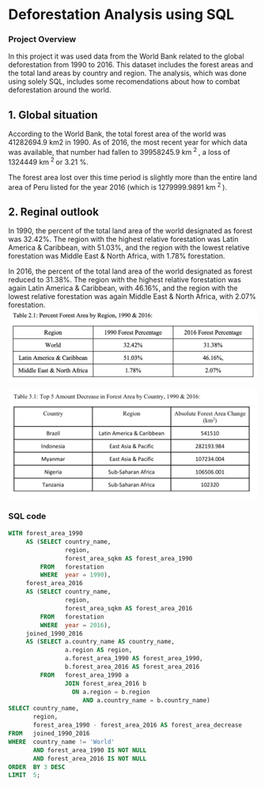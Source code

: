 # Deforestation Analysis using SQL

### Project Overview  
In this project it was used data from the World Bank related to the global deforestation from 1990 to 2016. This dataset includes the forest areas and the total land areas by country and region. The analysis, which was done using solely SQL, includes some recomendations about how to combat deforestation around the world. 

## 1. Global situation
According to the World Bank, the total forest area of the world was 41282694.9 km2 in 1990. As of 2016, the most recent year for which data was available, that number had fallen to 39958245.9 km<sup> 2 </sup> , a loss of 1324449 km<sup> 2 </sup> or 3.21 %.

The forest area lost over this time period is slightly more than the entire land area of Peru listed for the year 2016 (which is 1279999.9891 km<sup> 2 </sup>).

## 2. Reginal outlook
In 1990, the percent of the total land area of the world designated as forest was 32.42%. The region with the highest relative forestation was Latin America & Caribbean, with 51.03%, and the region with the lowest relative forestation was Middle East & North Africa, with 1.78% forestation.

In 2016, the percent of the total land area of the world designated as forest reduced to 31.38%. The region with the highest relative forestation was again Latin America & Caribbean, with 46.16%, and the region with the lowest relative forestation was again Middle East & North Africa, with 2.07% forestation.
<img src="https://github.com/jorgeUnas/Deforestation_Analysis_SQL/blob/main/Regional%20outlook.png" alt="Forest area by country"> 



<img src="https://github.com/jorgeUnas/Deforestation_Analysis_SQL/blob/main/Table%201.png" alt="Forest area by country"> 

### SQL code 

``` sql
WITH forest_area_1990
     AS (SELECT country_name,
                region,
                forest_area_sqkm AS forest_area_1990
         FROM   forestation
         WHERE  year = 1990),
     forest_area_2016
     AS (SELECT country_name,
                region,
                forest_area_sqkm AS forest_area_2016
         FROM   forestation
         WHERE  year = 2016),
     joined_1990_2016
     AS (SELECT a.country_name AS country_name,
                a.region AS region,
                a.forest_area_1990 AS forest_area_1990,
                b.forest_area_2016 AS forest_area_2016
         FROM   forest_area_1990 a
                JOIN forest_area_2016 b
                  ON a.region = b.region
                     AND a.country_name = b.country_name)
SELECT country_name,
       region,
       forest_area_1990 - forest_area_2016 AS forest_area_decrease
FROM   joined_1990_2016
WHERE  country_name != 'World'
       AND forest_area_1990 IS NOT NULL
       AND forest_area_2016 IS NOT NULL
ORDER  BY 3 DESC
LIMIT  5;
``` 
